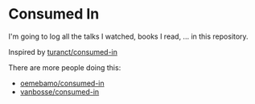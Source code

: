 # Consumed In

I'm going to log all the talks I watched, books I read, ... in this repository.

Inspired by [turanct/consumed-in](https://github.com/turanct/consumed-in)

There are more people doing this:
* [oemebamo/consumed-in](https://github.com/oemebamo/consumed-in)
* [vanbosse/consumed-in](https://github.com/vanbosse/consumed-in)
